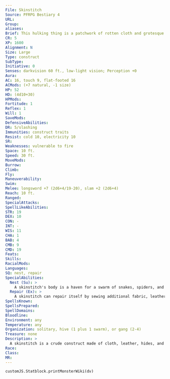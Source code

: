 ```yaml
---
File: Skinstitch
Source: PFRPG Bestiary 4
URL: 
Group: 
aliases: 
Brief: This hulking thing is a patchwork of rotten cloth and grotesque skin, with stray bits of straw poking out the seams.
CR: 5
XP: 1600
Alignment: N
Size: Large
Type: construct
SubType: 
Initiative: 0
Senses: darkvision 60 ft., low-light vision; Perception +0
Aura: 
AC: 16, touch 9, flat-footed 16
ACMods: (+7 natural, -1 size)
HP: 52
HD: (4d10+30)
HPMods: 
Fortitude: 1
Reflex: 1
Will: 1
SaveMods: 
DefensiveAbilities: 
DR: 5/slashing
Immunities: construct traits
Resist: cold 10, electricity 10
SR: 
Weaknesses: vulnerable to fire
Space: 10 ft.
Speed: 30 ft.
MoveMods: 
Burrow: 
Climb: 
Fly: 
Maneuverability: 
Swim: 
Melee: longsword +7 (2d6+4/19-20), slam +2 (2d6+4)
Reach: 10 ft.
Ranged: 
SpecialAttacks: 
SpellLikeAbilities: 
STR: 19
DEX: 10
CON: -
INT: -
WIS: 11
CHA: 1
BAB: 4
CMB: 9
CMD: 19
Feats: 
Skills: 
RacialMods: 
Languages: 
SQ: nest, repair
SpecialAbilities:
  Nest (Su): >
    A skinstitch's body is a haven for a swarm of snakes, spiders, and wasps. Any swarm that shares a space with a skinstitch gains fast healing equal to the swarm's Hit Dice.
  Repair (Ex): >
    A skinstitch can repair itself by sewing additional fabric, leather, or hide to its body. Doing so requires at least 1 square foot of material and a full-round action, which restores 1 hit point to the skinstitch.
SpellsKnown: 
SpellsPrepared: 
SpellDomains: 
Bloodline: 
Environment: any
Temperature: any
Organization: solitary, hive (1 plus 1 swarm), or gang (2-4)
Treasure: none
Description: >
  A skinstitch is a crude construct made of cloth, leather, hides, and skins sewn together into a roughly ogre-like shape and stuffed with hay. Skinstitches are usually created by a spellcaster lacking the power, talent, or gold to craft a flesh golem. A skinstitch's stuffing juts out of gaps in the sewing and the mouths and eye-holes of its component faces, giving it a horrifying, ragged look. Swarms of vermin and other creatures often find refuge within the straw, and the magic of this construct grants swarms nesting within its body amazing regenerative powers. Despite its appearance, a skinstitch is strong, tough, and agile, though its components make it susceptible to fire.  VARIANT SKINSTITCHES A skinstitch created with material from specific creatures, such as dragons or fire giants, may gain additional abilities appropriate to that creature.  Enhanced Skinstitch (CR +1): An enhanced skinstitch has a natural armor bonus 5 greater than normal, a +5 bonus on Stealth checks, and fire resistance 10.  Resilient Skinstitch (CR +1): A resilient skinstitch loses its fire vulnerability and gains fire resistance 10 and DR 5/magic. Construction  A skinstitch's body is made from leather and cloth costing at least 500 gp.  SKINSTITCH  CL 8th; Price 6,500 gp  Construction  Requirements Craft Construct, creator must be caster level 10 Skill Craft (leather); Cost 3,500 gp
Race: 
Class: 
MR: 
---
```

```dataviewjs
customJS.Statblock.printMonsterWiki(dv)
```
